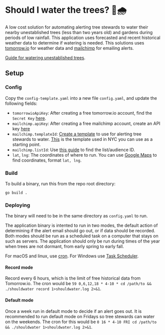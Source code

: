 # Should I water the trees? 🌳🌧️

A low cost solution for automating alerting tree stewards to water their nearby unestablished trees (less than two years old) and gardens during periods of low rainfall. This application uses forecasted and recent historical weather data to determine if watering is needed. This solutions uses [tomorrow.io](https://www.tomorrow.io/) for weather data and [mailchimp](https://mailchimp.com/) for emailing alerts.

[Guide for watering unestablished trees](https://vimeo.com/416031708#t=5m35s).

## Setup

### Config

Copy the `config-template.yaml` into a new file `config.yaml`, and update the following fields:

- `tomorrowioApiKey`: After creating a free tomorrow.io account, find the `Secret Key` [here](https://app.tomorrow.io/development/keys).
- `mailchimp.apiKey`: After creating a free mailchimp account, create an API key [here](https://admin.mailchimp.com/account/api/)
- `mailchimp.templateId`: [Create a template](https://mailchimp.com/help/create-a-template-with-the-template-builder/) to use for alerting tree stewards to water. [This](https://us13.admin.mailchimp.com/templates/share?id=174361973_a7f368481da096f6c0df_us13) is the template used in NYC you can use as a starting point.
- `mailchimp.listId`: Use [this guide](https://mailchimp.com/help/find-audience-id/) to find the list/audience ID.
- `lat`, `lng`: The coordinates of where to run. You can use [Google Maps](https://support.google.com/maps/answer/18539) to find coordinates, format `lat, lng`.

### Build

To build a binary, run this from the repo root directory:

```
go build .
```

### Deploying

The binary will need to be in the same directory as `config.yaml` to run.

The application binary is intented to run in two modes, the default action of determining if the alert email should go out, or if data should be recorded. Both modes should be run as a scheduled task on a computer that stays on such as servers. The application should only be run during times of the year when trees are not dormant, from early spring to early fall.

For macOS and linux, use [cron](https://phoenixnap.com/kb/set-up-cron-job-linux). For Windows use [Task Scheduler](https://www.windowscentral.com/how-create-automated-task-using-task-scheduler-windows-10).

#### Record mode

Record every 6 hours, which is the limit of free historical data from Tomorrow.io.  The cron would be `59 0,6,12,18 * 4-10 * cd /path/to && ./shouldwater record 1>shouldwater.log 2>&1`. 

#### Default mode

Once a week run in default mode to decide if an alert goes out. It is recommended to run default mode on Fridays so tree stewards can water on the weekends. The cron for this would be `0 16 * 4-10 FRI cd /path/to && ./shouldwater 1>shouldwater.log 2>&1`.
